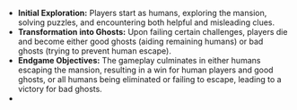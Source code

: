 - **Initial Exploration:** Players start as humans, exploring the mansion, solving puzzles, and encountering both helpful and misleading clues.
- **Transformation into Ghosts:** Upon failing certain challenges, players die and become either good ghosts (aiding remaining humans) or bad ghosts (trying to prevent human escape).
- **Endgame Objectives:** The gameplay culminates in either humans escaping the mansion, resulting in a win for human players and good ghosts, or all humans being eliminated or failing to escape, leading to a victory for bad ghosts.
-
